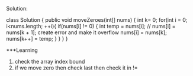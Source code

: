 Solution:

class Solution {
    public void moveZeroes(int[] nums) {
        int k= 0;
        for(int i = 0;  i<nums.length; ++i){
            if(nums[i] != 0) {
                int temp =  nums[i];
                // nums[i] = nums[k + 1]; create error and make it overflow
				nums[i] = nums[k];
                nums[k++] = temp;
            }
        }
    }
}

***Learning
1. check the array index bound 
2. if we move zero then check last then check it in != 